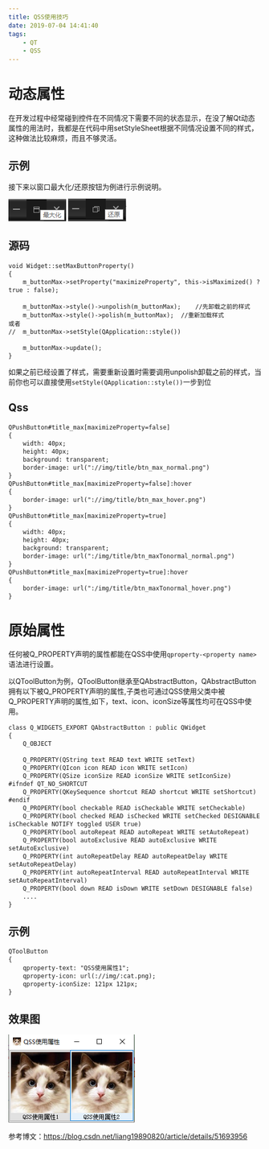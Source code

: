 ```yaml
---
title: QSS使用技巧
date: 2019-07-04 14:41:40
tags:
	- QT
	- QSS
---
```


# 动态属性
在开发过程中经常碰到控件在不同情况下需要不同的状态显示，在没了解Qt动态属性的用法时，我都是在代码中用setStyleSheet根据不同情况设置不同的样式，这种做法比较麻烦，而且不够灵活。

## 示例
接下来以窗口最大化/还原按钮为例进行示例说明。

![正常状态](qt-qss/正常状态.png) ![最大化](qt-qss/最大化.png)


<!--more-->


## 源码
```
void Widget::setMaxButtonProperty()
{
	m_buttonMax->setProperty("maximizeProperty", this->isMaximized() ? true : false);

	m_buttonMax->style()->unpolish(m_buttonMax);	//先卸载之前的样式
	m_buttonMax->style()->polish(m_buttonMax);	//重新加载样式
或者
//	m_buttonMax->setStyle(QApplication::style())	

	m_buttonMax->update();
}
```
如果之前已经设置了样式，需要重新设置时需要调用unpolish卸载之前的样式，当前你也可以直接使用`setStyle(QApplication::style())`一步到位

## Qss
```
QPushButton#title_max[maximizeProperty=false]
{
	width: 40px;
	height: 40px;
	background: transparent;
	border-image: url("://img/title/btn_max_normal.png")
}
QPushButton#title_max[maximizeProperty=false]:hover
{
	border-image: url("://img/title/btn_max_hover.png")
}
QPushButton#title_max[maximizeProperty=true]
{
	width: 40px;
	height: 40px;
	background: transparent;
	border-image: url(":/img/title/btn_maxTonormal_normal.png")
}
QPushButton#title_max[maximizeProperty=true]:hover
{
	border-image: url(":/img/title/btn_maxTonormal_hover.png")
}
```

# 原始属性
任何被Q_PROPERTY声明的属性都能在QSS中使用`qproperty-<property name>`语法进行设置。

以QToolButton为例，QToolButton继承至QAbstractButton，QAbstractButton拥有以下被Q_PROPERTY声明的属性,子类也可通过QSS使用父类中被Q_PROPERTY声明的属性,如下，text、icon、iconSize等属性均可在QSS中使用。
```
class Q_WIDGETS_EXPORT QAbstractButton : public QWidget
{
    Q_OBJECT

    Q_PROPERTY(QString text READ text WRITE setText)
    Q_PROPERTY(QIcon icon READ icon WRITE setIcon)
    Q_PROPERTY(QSize iconSize READ iconSize WRITE setIconSize)
#ifndef QT_NO_SHORTCUT
    Q_PROPERTY(QKeySequence shortcut READ shortcut WRITE setShortcut)
#endif
    Q_PROPERTY(bool checkable READ isCheckable WRITE setCheckable)
    Q_PROPERTY(bool checked READ isChecked WRITE setChecked DESIGNABLE isCheckable NOTIFY toggled USER true)
    Q_PROPERTY(bool autoRepeat READ autoRepeat WRITE setAutoRepeat)
    Q_PROPERTY(bool autoExclusive READ autoExclusive WRITE setAutoExclusive)
    Q_PROPERTY(int autoRepeatDelay READ autoRepeatDelay WRITE setAutoRepeatDelay)
    Q_PROPERTY(int autoRepeatInterval READ autoRepeatInterval WRITE setAutoRepeatInterval)
    Q_PROPERTY(bool down READ isDown WRITE setDown DESIGNABLE false)
	....
}
```

## 示例
```
QToolButton
{ 
	qproperty-text: "QSS使用属性1";
	qproperty-icon: url(://img/:cat.png);
	qproperty-iconSize: 121px 121px;
}
```

## 效果图
![效果图](qt-qss/QSS使用属性.png)

参考博文：https://blog.csdn.net/liang19890820/article/details/51693956